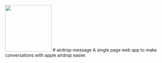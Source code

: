 <img src="/www/assets/icon-512x512.png" width="150px"/>
# airdrop-message
A single page web app to make conversations with apple airdrop easier. 

